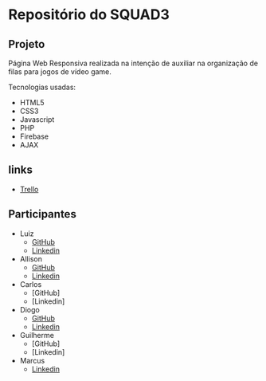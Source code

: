 # Repositório do SQUAD3

## Projeto 
Página Web Responsiva realizada na intenção de auxiliar na organização de filas para jogos de vídeo game.

Tecnologias usadas: 
- HTML5
- CSS3
- Javascript 
- PHP
- Firebase
- AJAX

## links
- [Trello](https://trello.com/b/mb3iVsww/squad-6)

## Participantes
- Luiz
  - [GitHub](https://github.com/luizera-36)
  - [Linkedin](https://www.linkedin.com/in/luizgomesdev/)
- Allison
  - [GitHub](https://github.com/alisson199)
  - [Linkedin](https://www.linkedin.com/in/alisson-santos-de-freitas-00a975156/)
- Carlos
  - [GitHub]
  - [Linkedin]
- Diogo
  - [GitHub](https://github.com/gaspar-d)
  - [Linkedin](https://www.linkedin.com/in/gaspar-diogo/)
- Guilherme 
  - [GitHub]
  - [Linkedin]
- Marcus
  - [Linkedin](https://www.linkedin.com/in/marcus-mazza-5a6497190/)


